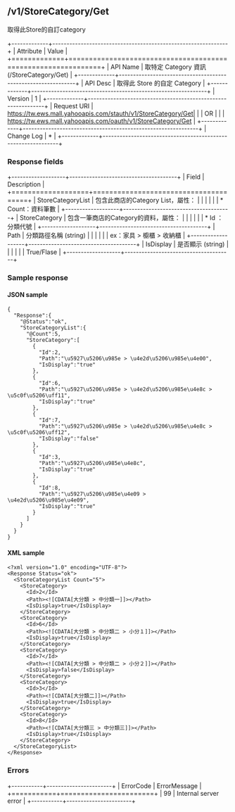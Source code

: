 /v1/StoreCategory/Get
---------------------

取得此Store的自訂category

+-------------+--------------------------------------------------------------+
| Attribute   | Value                                                        |
+=============+==============================================================+
| API Name    | 取特定 Category 資訊 (/StoreCategory/Get)                    |
+-------------+--------------------------------------------------------------+
| API Desc    | 取得此 Store 的自定 Category                                 |
+-------------+--------------------------------------------------------------+
| Version     | 1                                                            |
+-------------+--------------------------------------------------------------+
| Request URI | https://tw.ews.mall.yahooapis.com/stauth/v1/StoreCategory/Get|
|             |                      OR                                      |
|             | https://tw.ews.mall.yahooapis.com/oauth/v1/StoreCategory/Get |
+-------------+--------------------------------------------------------------+
| Change Log  | *                                                            |
+-------------+--------------------------------------------------------------+

### Response fields

+-------------------+--------------------------------------+
| Field             | Description                          |
+===================+======================================+
| StoreCategoryList | 包含此商店的Category List，屬性：    |
|                   |                                      |
|                   | * Count：資料筆數                    |
+-------------------+--------------------------------------+
| StoreCategory     | 包含一筆商店的Category的資料，屬性： |
|                   |                                      |
|                   | * Id ：分類代號                      |
+-------------------+--------------------------------------+
| Path              | 分類路徑名稱 (string)                |
|                   |                                      |
|                   | ex：家具 > 櫥櫃 > 收納櫃             |
+-------------------+--------------------------------------+
| IsDisplay         | 是否顯示 (string)                    |
|                   |                                      |
|                   | True/Flase                           |
+-------------------+--------------------------------------+

### Sample response

#### JSON sample

```
{
  "Response":{
    "@Status":"ok",
    "StoreCategoryList":{
      "@Count":5,
      "StoreCategory":[
        {
          "Id":2,
          "Path":"\u5927\u5206\u985e > \u4e2d\u5206\u985e\u4e00",
          "IsDisplay":"true"
        },
        {
          "Id":6,
          "Path":"\u5927\u5206\u985e > \u4e2d\u5206\u985e\u4e8c > \u5c0f\u5206\uff11",
          "IsDisplay":"true"
        },
        {
          "Id":7,
          "Path":"\u5927\u5206\u985e > \u4e2d\u5206\u985e\u4e8c > \u5c0f\u5206\uff12",
          "IsDisplay":"false"
        },
        {
          "Id":3,
          "Path":"\u5927\u5206\u985e\u4e8c",
          "IsDisplay":"true"
        },
        {
          "Id":8,
          "Path":"\u5927\u5206\u985e\u4e09 > \u4e2d\u5206\u985e\u4e09",
          "IsDisplay":"true"
        }
      ]
    }
  }
}
```

#### XML sample

```
<?xml version="1.0" encoding="UTF-8"?>
<Response Status="ok">
  <StoreCategoryList Count="5">
    <StoreCategory>
      <Id>2</Id>
      <Path><![CDATA[大分類 > 中分類一]]></Path>
      <IsDisplay>true</IsDisplay>
    </StoreCategory>
    <StoreCategory>
      <Id>6</Id>
      <Path><![CDATA[大分類 > 中分類二 > 小分１]]></Path>
      <IsDisplay>true</IsDisplay>
    </StoreCategory>
    <StoreCategory>
      <Id>7</Id>
      <Path><![CDATA[大分類 > 中分類二 > 小分２]]></Path>
      <IsDisplay>false</IsDisplay>
    </StoreCategory>
    <StoreCategory>
      <Id>3</Id>
      <Path><![CDATA[大分類二]]></Path>
      <IsDisplay>true</IsDisplay>
    </StoreCategory>
    <StoreCategory>
      <Id>8</Id>
      <Path><![CDATA[大分類三 > 中分類三]]></Path>
      <IsDisplay>true</IsDisplay>
    </StoreCategory>
  </StoreCategoryList>
</Response>
```

### Errors

+-----------+-----------------------+
| ErrorCode | ErrorMessage          |
+===========+=======================+
| 99        | Internal server error |
+-----------+-----------------------+

